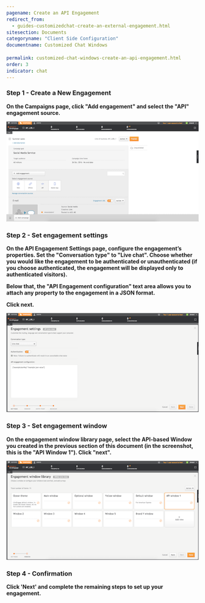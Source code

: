 ```yaml
---
pagename: Create an API Engagement
redirect_from:
  - guides-customizedchat-create-an-external-engagement.html
sitesection: Documents
categoryname: "Client Side Configuration"
documentname: Customized Chat Windows

permalink: customized-chat-windows-create-an-api-engagement.html
order: 3
indicator: chat
---
```


### Step 1 - Create a New Engagement

**On the Campaigns page, click "Add engagement" and select the "API" engagement source.**

![Customized1](img/customized1.png)

### Step 2 - Set engagement settings

**On the API Engagement Settings page, configure the engagement’s properties. Set the "Conversation type" to "Live chat". Choose whether you would like the engagement to be authenticated or unauthenticated (if you choose authenticated, the engagement will be displayed only to authenticated visitors).**

**Below that, the "API Engagement configuration" text area allows you to attach any property to the engagement in a JSON format.**

**Click next.**


![Customized2](img/customized2.png)

### Step 3 - Set engagement window

**On the engagement window library page, select the API-based Window you created in the previous section of this document (in the screenshot, this is the "API Window 1"). Click "next".**

![Customized3](img/customized3.png)

### Step 4 - Confirmation

**Click 'Next' and complete the remaining steps to set up your engagement.**
